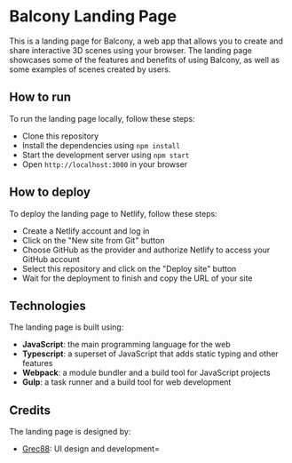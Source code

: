 # Balcony Landing Page

This is a landing page for Balcony, a web app that allows you to create and share interactive 3D scenes using your browser. The landing page showcases some of the features and benefits of using Balcony, as well as some examples of scenes created by users.

## How to run

To run the landing page locally, follow these steps:

- Clone this repository
- Install the dependencies using `npm install`
- Start the development server using `npm start`
- Open `http://localhost:3000` in your browser

## How to deploy

To deploy the landing page to Netlify, follow these steps:

- Create a Netlify account and log in
- Click on the "New site from Git" button
- Choose GitHub as the provider and authorize Netlify to access your GitHub account
- Select this repository and click on the "Deploy site" button
- Wait for the deployment to finish and copy the URL of your site

## Technologies

The landing page is built using:

- **JavaScript**: the main programming language for the web
- **Typescript**: a superset of JavaScript that adds static typing and other features 
- **Webpack**: a module bundler and a build tool for JavaScript projects
- **Gulp**: a task runner and a build tool for web development

## Credits

The landing page is designed by:

- [Grec88](https://github.com/Grec88): UI design and development=  
